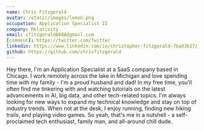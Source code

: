 ```yaml
---
name: Chris Fitzgerald
avatar: /static/images/lemon.png
occupation: Application Specialist II
company: Relativity 
email: cfitzgerald8888@gmail.com
[comment]: https://twitter.com/Twitter
linkedin: https://www.linkedin.com/in/christopher-fitzgerald-7ba03627/
github: https://github.com/chrisfitzgerald
---
```



Hey there, I'm an Application Specialist at a SaaS company based in Chicago. I work remotely across the lake in Michigan and love spending time with my family - I'm a proud husband and dad! In my free time, you'll often find me tinkering with and watching tutorials on the latest advancements in AI, big data, and other tech-related topics. I'm always looking for new ways to expand my technical knowledge and stay on top of industry trends. When not at the desk, I enjoy running, finding new hiking trails, and playing video games. So yeah, that's me in a nutshell - a self-proclaimed tech enthusiast, family man, and all-around chill dude.
